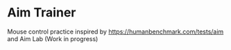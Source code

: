 # Aim Trainer
Mouse control practice inspired by https://humanbenchmark.com/tests/aim and Aim Lab (Work in progress)
